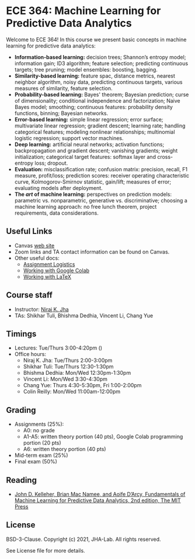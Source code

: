 # ECE 364: Machine Learning for Predictive Data Analytics

Welcome to ECE 364! In this course we present basic concepts in machine learning for predictive data analytics:
* **Information-based learning:** decision trees; Shannon’s entropy model; information gain; ID3 algorithm; feature selection; predicting continuous targets; tree pruning; model ensembles: boosting, bagging.
* **Similarity-based learning:** feature spac, distance metrics, nearest neighbor algorithm, noisy data, predicting continuous targets, various measures of similarity, feature selection.
* **Probability-based learning:** Bayes' theorem; Bayesian prediction; curse of dimensionality; conditional independence and factorization; Naive Bayes model; smoothing; continuous features: probability density functions, binning; Bayesian networks. 
* **Error-based learning:**  simple linear regression; error surface; multivariate linear regression; gradient descent; learning rate; handling categorical features; modeling nonlinear relationships; multinomial logistic regression; support vector machines.
* **Deep learning:** artificial neural networks; activation functions; backpropagation and gradient descent; vanishing gradients; weight initialization; categorical target features: softmax layer and cross-entropy loss; dropout.
* **Evaluation:** misclassification rate; confusion matrix: precision, recall, F1 measure, profit/loss; prediction scores: receiver operating characteristic curve, Kolmogorov-Smirnov statistic, gain/lift; measures of error; evaluating models after deployment.
* **The _art_ of machine learning:** perspectives on prediction models: parametric vs. nonparametric, generative vs. discriminative; choosing a machine learning approach: no free lunch theorem, project requirements, data considerations.

## Useful Links

* Canvas [web site](https://princeton.instructure.com/courses/3493)
* Zoom links and TA contact information can be found on Canvas.
* Other useful docs:
    * [Assignment Logistics](Assignment%20Logistics.pdf)
    * [Working with Google Colab](Working%20with%20Google%20Colab.pdf)
    * [Working with LaTeX](Working%20with%20LaTeX.pdf)

## Course staff

* Instructor: [Niraj K. Jha](https://www.princeton.edu/~jha/)
* TAs: Shikhar Tuli, Bhishma Dedhia, Vincent Li, Chang Yue

## Timings

* Lectures: Tue/Thurs 3:00-4:20pm ()
* Office hours:
    * Niraj K. Jha: Tue/Thurs 2:00-3:00pm
    * Shikhar Tuli: Tue/Thurs 12:30-1:30pm
    * Bhishma Dedhia: Mon/Wed 12:30pm-1:30pm
    * Vincent Li: Mon/Wed 3:30-4:30pm
    * Chang Yue: Thurs 4:30-5:30pm, Fri 1:00-2:00pm
    * Colin Reilly: Mon/Wed 11:00am-12:00pm
 
 ## Grading
 
 * Assignments (25%):
     * A0: no grade
     * A1-A5: written theory portion (40 pts), Google Colab programming portion (20 pts)
     * A6: written theory portion (40 pts)
 * Mid-term exam (25%)
 * Final exam (50%)

## Reading

* [John D. Kelleher, Brian Mac Namee, and Aoife D’Arcy, Fundamentals of Machine Learning for Predictive Data Analytics, 2nd edition, The MIT Press](https://mitpress.mit.edu/books/fundamentals-machine-learning-predictive-data-analytics-second-edition)

## License

BSD-3-Clause. 
Copyright (c) 2021, JHA-Lab.
All rights reserved.

See License file for more details.
